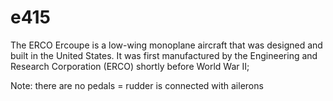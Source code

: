 # e415


The ERCO Ercoupe is a low-wing monoplane aircraft that was designed and built in the United States. It was first manufactured by the Engineering and Research Corporation (ERCO) shortly before World War II;

Note: there are no pedals = rudder is connected with ailerons